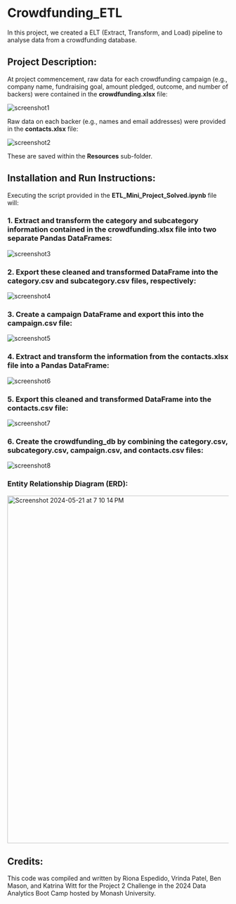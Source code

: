 # Crowdfunding_ETL
In this project, we created a ELT (Extract, Transform, and Load) pipeline to analyse data from a crowdfunding database. 


## Project Description:
At project commencement, raw data for each crowdfunding campaign (e.g., company name, fundraising goal, amount pledged, outcome, and number of backers) were contained in the **crowdfunding.xlsx** file:

![screenshot1](https://github.com/riona1224/Crowdfunding_ETL/assets/156146173/e6cec063-1d98-4574-b6a1-d834ccb2756b)

Raw data on each backer (e.g., names and email addresses) were provided in the **contacts.xlsx** file:

![screenshot2](https://github.com/riona1224/Crowdfunding_ETL/assets/156146173/c8b613b7-78be-4851-9a93-e98c6941123e)

These are saved within the **Resources** sub-folder.


## Installation and Run Instructions: 
Executing the script provided in the **ETL_Mini_Project_Solved.ipynb** file will:

### 1. Extract and transform the category and subcategory information contained in the **crowdfunding.xlsx** file into two separate Pandas DataFrames:

![screenshot3](https://github.com/riona1224/Crowdfunding_ETL/assets/156146173/4d8058be-c223-42b1-be03-f8ef22029dc2)

### 2. Export these cleaned and transformed DataFrame into the **category.csv** and **subcategory.csv** files, respectively:

![screenshot4](https://github.com/riona1224/Crowdfunding_ETL/assets/156146173/6e3a63cf-7033-4e30-8761-59fc4b774806)

### 3. Create a campaign DataFrame and export this into the **campaign.csv** file:

![screenshot5](https://github.com/riona1224/Crowdfunding_ETL/assets/156146173/1f7f7045-ad68-4171-b924-4f7367abbca0)

### 4. Extract and transform the information from the **contacts.xlsx** file into a Pandas DataFrame:

![screenshot6](https://github.com/riona1224/Crowdfunding_ETL/assets/156146173/53f3079d-8a1e-44f9-807a-5108639f0b5f)

### 5. Export this cleaned and transformed DataFrame into the **contacts.csv** file:

![screenshot7](https://github.com/riona1224/Crowdfunding_ETL/assets/156146173/b0a6d203-f4ce-4a52-a3e8-9af8851ff791)


### 6. Create the **crowdfunding_db** by combining the **category.csv**, **subcategory.csv**, **campaign.csv**, and **contacts.csv** files:

![screenshot8](https://github.com/riona1224/Crowdfunding_ETL/assets/156146173/9d5966ea-6e56-4653-8ab9-7a6d134c5fa2)


### Entity Relationship Diagram (ERD):

<img width="790" alt="Screenshot 2024-05-21 at 7 10 14 PM" src="https://github.com/riona1224/Crowdfunding_ETL/assets/69753431/a548c3b9-1386-4b66-a75a-2d04c6914737">


## Credits:
This code was compiled and written by Riona Espedido, Vrinda Patel, Ben Mason, and Katrina Witt for the Project 2 Challenge in the 2024 Data Analytics Boot Camp hosted by Monash University.


